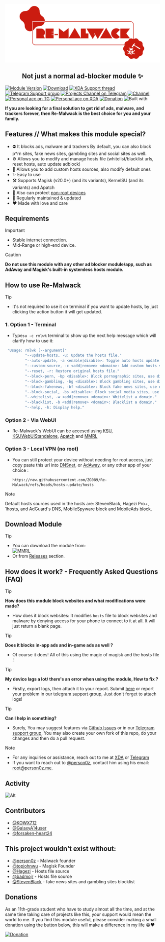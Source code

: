 <div align="center">
  
<img src="./assets/Re-Malwack.png" alt="logo" />
</div>
<h2 align="center">Not just a normal ad-blocker module ✨</h2>

[![Module Version](https://img.shields.io/badge/Module_Version-v6.0-44cc11?style=for-the-badge)](https://github.com/ZG089/Re-Malwack/releases/tag/v6.0)
[![Download](https://img.shields.io/github/downloads/ZG089/Re-Malwack/total?style=for-the-badge&cacheSeconds=2)](https://github.com/ZG089/Re-Malwack/releases)
[![XDA Support thread](https://img.shields.io/badge/XDA_Support_thread-252850?style=for-the-badge&color=gray&logo=xdadevelopers)](https://xdaforums.com/t/re-malwack-revival-of-malwack-module.4690049/)
[![Telegram Support group](https://img.shields.io/badge/Telegram_Support_Group-Re--Malwack_Community-252850?style=for-the-badge&color=blue&logo=telegram)](https://t.me/Re_Malwack)
[![Projects Channel on Telegram](https://img.shields.io/badge/Follow_Channel-ZGX_Projects-252850?style=for-the-badge&color=blue&logo=telegram)](https://t.me/zgx_projects)
[![Channel](https://img.shields.io/badge/Follow_Channel-ZGTechs-252850?style=for-the-badge&color=blue&logo=telegram)](https://t.me/ZGTechs)
[![Personal acc on TG](https://img.shields.io/badge/Contact_Developer_via-Telegram-252850?style=for-the-badge&color=blue&logo=telegram)](https://t.me/ZG089)
[![Personal acc on XDA](https://img.shields.io/badge/Contact_Developer_via-XDA-252850?style=for-the-badge&color=orange&logo=xdadevelopers)](https://xdaforums.com/m/ZG089.11432109/)
[![Donation](https://img.shields.io/badge/Support%20Development-black?style=for-the-badge&logo=buymeacoffee&logoColor=black&logoSize=auto&color=%23FFDD00&cacheSeconds=2&link=https%3A%2F%2Fbuymeacoffee.com%2Fzg089&link=https%3A%2F%2Fbuymeacoffee.com%2Fzg089)](https://buymeacoffee.com/zg089)
![Built with](https://img.shields.io/badge/Made_with-Love-red?style=for-the-badge)

**If you are looking for a final solution to get rid of ads, malware, and trackers forever, then Re-Malwack is the best choice for you and your family.**

## Features // What makes this module special?

- ⛔ It blocks ads, malware and trackers By default, you can also block p*rn sites, fake news sites, gambling sites and social sites as well.
- ⚙ Allows you to modify and manage hosts file (whitelist/blacklist urls, reset hosts, auto update adblock)
- 🤙 Allows you to add custom hosts sources, also modify default ones
- ✨ Easy to use
- 🛠 Supports Magisk (v20.0+) (and its variants), KernelSU (and its variants) and Apatch
- 👀 Also can protect [non-root devices](https://github.com/ZG089/Re-Malwack/tree/main?tab=readme-ov-file#3-local-vpn-no-root)
- 🔧 Regularly maintained & updated
- ❤ Made with love and care


## Requirements

> [!IMPORTANT]
> - Stable internet connection.
> - Mid-Range or high-end device.

> [!CAUTION]
> **Do not use this module with any other ad blocker module/app, such as AdAway and Magisk's built-in systemless hosts module.**

## How to use Re-Malwack

> [!TIP]
> - It's not required to use it on terminal if you want to update hosts, by just clicking the action button it will get updated.

### 1. Option 1 - Terminal

- Type``su -c rmlwk`` terminal to show up the next help message which will clarify how to use it:

```sh
 "Usage: rmlwk [--argument]"
         "--update-hosts, -u: Update the hosts file."
         "--auto-update, -a <enable|disable>: Toggle auto hosts update."
         "--custom-source, -c <add|remove> <domain>: Add custom hosts source."
         "--reset, -r: Restore original hosts file."
         "--block-porn, -bp <disable>: Block pornographic sites, use disable to unblock."
         "--block-gambling, -bg <disable>: Block gambling sites, use disable to unblock."
         "--block-fakenews, -bf <disable>: Block fake news sites, use disable to unblock."
         "--block-social, -bs <disable>: Block social media sites, use disable to unblock."
         "--whitelist, -w <add|remove> <domain>: Whitelist a domain."
         "--blacklist, -b <add|remove> <domain>: Blacklist a domain."
         "--help, -h: Display help."
```

### Option 2 - Via WebUI

- Re-Malwack's WebUI can be accesed using [KSU](https://github.com/tiann/KernelSU), [KSUWebUIStandalone](https://github.com/5ec1cff/KsuWebUIStandalone), [Apatch](https://github.com/bmax121/APatch) and [MMRL](https://github.com/DerGoogler/MMRL)

### Option 3 - Local VPN (no root)

- You can still protect your device without needing for root access, just copy paste this url into [DNSnet](https://play.google.com/store/apps/details?id=dev.clombardo.dnsnet), or [AdAway](https://f-droid.org/packages/org.adaway/), or any other app of your choice :

  ```plaintext
  https://raw.githubusercontent.com/ZG089/Re-Malwack/refs/heads/hosts-update/hosts
  ```

> [!NOTE]
> Default hosts sources used in the hosts are: StevenBlack, Hagezi Pro+, 1hosts, and AdGuard's DNS, MobileSpyware block and MobileAds block.

## Download Module

> [!TIP]
> - You can download the module from:\
[![MMRL](https://mmrl.dev/assets/badge.svg)](https://mmrl.dev/repository/zguectZGR/Re-Malwack)
> - Or from [Releases](https://github.com/ZG089/Re-Malwack/releases/latest) section.


## How does it work? - Frequently Asked Questions (FAQ)

> [!TIP]
> **How does this module block websites and what modifications were made?**
> - How does it block websites: It modifies `hosts` file to block websites and malware by denying access for your phone to connect to it at all. It will just return a blank page.


> [!TIP]
> **Does it blocks in-app ads and in-game ads as well ?**
> - Of course it does! All of this using the magic of magisk and the hosts file !

> [!TIP]
> **My device lags a lot/ there's an error when using the module, How to fix ?**
> - Firstly, export logs, then attach it to your report. Submit [here](https://github.com/ZG089/Re-Malwack/issues) or report your problem in our [telegram support group](https://t.me/Re_Malwack), Just don't forget to attach logs!

> [!TIP]
> **Can I help in something?**
> - Surely, You may suggest features via [Github Issues](https://github.com/ZG089/Re-Malwack/issues) or in our [Telegram support group](https://t.me/Re_Malwack), You may also create your own fork of this repo, do your changes and then do a pull request.

> [!NOTE]
> - For any inquiries or assistance, reach out to me at [XDA](https://xdaforums.com/m/ZG089.11432109/) or [Telegram](https://t.me/ZG089)
> - If you want to reach out to [@person0z](https://github.com/Person0z), contact him using his email: root@person0z.me.

## Activity

![Alt](https://repobeats.axiom.co/api/embed/50cd7eb6e07d7ff3f816d826d9cd6d2bf0551c03.svg)

## Contributors

- [@KOWX712](https://github.com/KOWX712)
- [@GalaxyA14user](https://github.com/GalaxyA14user)
- [@forsaken-heart24](https://github.com/forsaken-heart24)

## This project wouldn't exist without:

- [@person0z](https://github.com/Person0z) - Malwack founder
- [@topjohnwu](https://github.com/topjohnwu) - Magisk Founder
- [@Hagezi](https://github.com/hagezi) - Hosts file source
- [@badmojr](https://github.com/badmojr) - Hosts file source
- [@StevenBlack](https://github.com/StevenBlack) - fake news sites and gambling sites blocklist

## Donations
As an 11th-grade student who have to study almost all the time, and at the same time taking care of projects like this, your support would mean the world to me. If you find this module useful, please consider making a small donation using the button below, this will make a difference in my life 😁❤️

[![Donation](https://img.shields.io/badge/BUY_ME_A_COFFEE-black?&logo=buymeacoffee&logoColor=black&style=for-the-badge&logoSize=50&color=%23FFDD00&cacheSeconds=2&link=https%3A%2F%2Fbuymeacoffee.com%2Fzg089&link=https%3A%2F%2Fbuymeacoffee.com%2Fzg089)](https://buymeacoffee.com/zg089)
